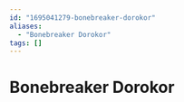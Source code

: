 ```yaml
---
id: "1695041279-bonebreaker-dorokor"
aliases:
  - "Bonebreaker Dorokor"
tags: []
---
```


# Bonebreaker Dorokor